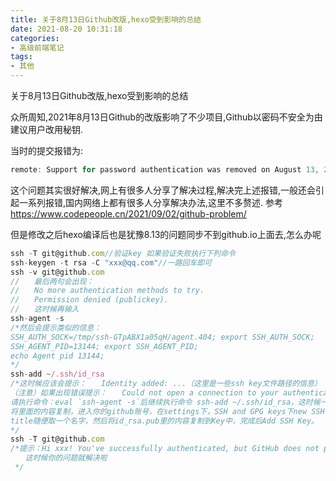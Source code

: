 ```yaml
---
title: 关于8月13日Github改版,hexo受到影响的总结
date: 2021-08-20 10:31:18
categories: 
- 高级前端笔记
tags: 
- 其他
---
```


关于8月13日Github改版,hexo受到影响的总结

众所周知,2021年8月13日Github的改版影响了不少项目,Github以密码不安全为由建议用户改用秘钥.

当时的提交报错为:
```js
remote: Support for password authentication was removed on August 13, 2021. Please use a personal access token instead.
```
这个问题其实很好解决,网上有很多人分享了解决过程,解决完上述报错,一般还会引起一系列报错,国内网络上都有很多人分享解决办法,这里不多赘述.
参考<https://www.codepeople.cn/2021/09/02/github-problem/>

但是修改之后hexo编译后也是犹豫8.13的问题同步不到github.io上面去,怎么办呢

```js
ssh -T git@github.com//验证key 如果验证失败执行下列命令
ssh-keygen -t rsa -C "xxx@qq.com"//一路回车即可
ssh -v git@github.com
//　　最后两句会出现：
//　　No more authentication methods to try.
//　　Permission denied (publickey).
//　　这时候再输入
ssh-agent -s
/*然后会提示类似的信息：　　
SSH_AUTH_SOCK=/tmp/ssh-GTpABX1a05qH/agent.404; export SSH_AUTH_SOCK;  　　
SSH_AGENT_PID=13144; export SSH_AGENT_PID;  　　
echo Agent pid 13144;
*/
ssh-add ~/.ssh/id_rsa
/*这时候应该会提示：　　Identity added: ...（这里是一些ssh key文件路径的信息）　　
（注意）如果出现错误提示：　　Could not open a connection to your authentication agent.　　
请执行命令：eval `ssh-agent -s`后继续执行命令 ssh-add ~/.ssh/id_rsa，这时候一般没问题啦。
将里面的内容复制，进入你的github账号，在settings下，SSH and GPG keys下new SSH key，
title随便取一个名字，然后将id_rsa.pub里的内容复制到Key中，完成后Add SSH Key。
*/
ssh -T git@github.com
/*提示：Hi xxx! You've successfully authenticated, but GitHub does not provide shell access.
　　这时候你的问题就解决啦
 */
```